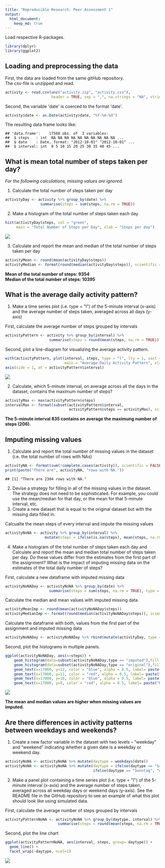```yaml
---
title: "Reproducible Research: Peer Assessment 1"
output: 
  html_document:
    keep_md: true
---
```


Load respective R-packages.


```r
library(dplyr)
library(ggplot2)
```

## Loading and preprocessing the data
First, the data are loaded from the same gitHub repository.  
The csv-file is unzipped and read.

```r
activity <- read.csv(unz("activity.zip", "activity.csv"), 
                     header = TRUE, sep = ",", na.strings = "NA", stringsAsFactors = FALSE)
```

Second, the variable 'date' is coerced to the format 'date'.

```r
activity$date <- as.Date(activity$date, "%Y-%m-%d")
```
The resulting data frame looks like:

```
## 'data.frame':	17568 obs. of  3 variables:
##  $ steps   : int  NA NA NA NA NA NA NA NA NA NA ...
##  $ date    : Date, format: "2012-10-01" "2012-10-01" ...
##  $ interval: int  0 5 10 15 20 25 30 35 40 45 ...
```

## What is mean total number of steps taken per day?
*For the following calculations, missing values are ignored.*  

1. Calculate the total number of steps taken per day

```r
activityDay <- activity %>% group_by(date) %>% 
                summarise(steps = sum(steps, na.rm = TRUE))
```

2. Make a histogram of the total number of steps taken each day

```r
hist(activityDay$steps, col = "green", 
     main = "Total Number of Steps per Day", xlab = "Steps per day")
```

![](PA1_template_files/figure-html/unnamed-chunk-6-1.png)<!-- -->

3. Calculate and report the mean and median of the total number of steps taken per day

```r
activityMean <- round(mean(activityDay$steps))
activityMedian <- format(round(median(activityDay$steps)), scientific = FALSE)
```
  
  
**Mean of the total number of steps: 9354**  
**Median of the total number of steps: 10395**  
  
  
## What is the average daily activity pattern?

1. Make a time series plot (i.e. type = "l") of the 5-minute interval (x-axis) and the average number of steps taken, averaged across all days (y-axis)  

First, calculate the average number of steps grouped by intervals  

```r
activityPattern <- activity %>% group_by(interval) %>% 
                    summarise(steps = round(mean(steps, na.rm = TRUE)))
```

Second, plot a line-diagram for visualizing the average activity pattern.  

```r
with(activityPattern, plot(interval, steps, type = "l", lty = 1, xaxt = "n", 
                           main = "Average Daily Activity Pattern", xlab = "Daytime", ylab = "Number of Steps"))
axis(side = 1, at = activityPattern$interval)
```

![](PA1_template_files/figure-html/unnamed-chunk-9-1.png)<!-- -->

2. Calculate, which 5-minute interval, on average across all the days in the dataset, contains the maximum number of steps?  



```r
activityMax <- max(activityPattern$steps)
intervalMax <- format(subset(activityPattern$interval, 
                             activityPattern$steps == activityMax), scientific = FALSE)
```
  
    
**The 5-minute interval 835 contains on average the maximung number of steps (206).**  
  
    
## Imputing missing values
1. Calculate and report the total number of missing values in the dataset (i.e. the total number of rows with NAs)  


```r
activityNA <- format(sum(!complete.cases(activity)), scientific = FALSE)
print(paste("There are", activityNA, "rows with NA."))
```

```
## [1] "There are 2304 rows with NA."
```

2. Devise a strategy for filling in all of the missing values in the dataset. The strategy does not need to be sophisticated. For example, you could use the mean/median for that day, or the mean for that 5-minute interval, etc.  
3. Create a new dataset that is equal to the original dataset but with the missing data filled in.

Calcualte the mean steps of every interval and impute the missing values  


```r
activityNoNA <- activity %>% group_by(interval) %>% 
                  mutate(steps = ifelse(is.na(steps), mean(steps, na.rm = TRUE), steps))
```

4. Make a histogram of the total number of steps taken each day and Calculate and report the mean and median total number of steps taken per day. Do these values differ from the estimates from the first part of the assignment? What is the impact of imputing missing data on the estimates of the total daily number of steps?  

First, calculate a new dataframe with imputed missing data

```r
activityNoNADay <- activityNoNA %>% group_by(date) %>% 
                    summarise(steps = sum(steps, na.rm = TRUE), type = c("imputed"))
```
 
Calculate the median and mean values with imputed missing data  

```r
activityMeanImp <- round(mean(activityNoNADay$steps))
activityMedianImp <- format(round(median(activityNoNADay$steps)), scientific = FALSE)
```

Calculate the dataframe with both, values from the first part of the assignment and imputed missing data

```r
activityNoNADay <- activityNoNADay %>% rbind(mutate(activityDay, type = "original"))
```

Second, plot the histograms in multiple panels.

```r
ggplot(activityNoNADay, aes(x=steps)) + 
    geom_histogram(data=subset(activityNoNADay,type == "imputed"),fill = "red", alpha = 0.5) +
    geom_histogram(data=subset(activityNoNADay,type == "original"),fill = "blue", alpha = 0.5) +
    geom_text(x=17000, y=12, color = "blue", alpha = 0.5, label= paste("Mean (original) =", activityMean)) +
    geom_text(x=17000, y=11, color = "red", alpha = 0.5, label= paste("Mean (imputed) =", activityMeanImp)) +
    geom_text(x=17000, y=10, color = "blue", alpha = 0.5, label= paste("Median (original) =", activityMedian)) +
    geom_text(x=17000, y=9, color = "red", alpha = 0.5, label= paste("Median (imputed) =", activityMedianImp))
```

![](PA1_template_files/figure-html/unnamed-chunk-16-1.png)<!-- -->

**The mean and median values are higher when missing values are imputed.**  


## Are there differences in activity patterns between weekdays and weekends?

1. Create a new factor variable in the dataset with two levels – “weekday” and “weekend” indicating whether a given date is a weekday or weekend day.  

```r
activityNoNA <- activityNoNA %>% mutate(daytype = weekdays(date))
activityNoNA <- activityNoNA %>% mutate(daytype = ifelse(daytype == "Samstag", "weekend",
                                        ifelse(daytype == "Sonntag", "weekend", "weekday")))
```
2. Make a panel plot containing a time series plot (i.e. type = "l") of the 5-minute interval (x-axis) and the average number of steps taken, averaged across all weekday days or weekend days (y-axis). See the README file in the GitHub repository to see an example of what this plot should look like using simulated data.  

First, calculate the average number of steps grouped by intervals  

```r
activityPatternNoNA <- activityNoNA %>% group_by(daytype, interval) %>% 
                        summarise(steps = round(mean(steps, na.rm = TRUE)))
```
Second, plot the line chart  

```r
ggplot(activityPatternNoNA, aes(interval, steps, group= daytype)) + 
  geom_line() + 
  facet_wrap(~daytype, ncol=1)
```

![](PA1_template_files/figure-html/unnamed-chunk-19-1.png)<!-- -->
